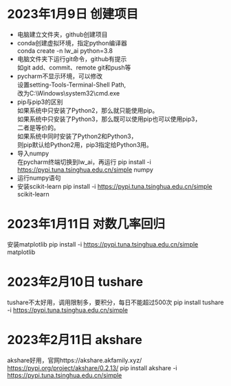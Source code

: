 # 2023年1月9日 创建项目
+ 电脑建立文件夹，github创建项目
+ conda创建虚拟环境，指定python编译器  
conda create -n lw_ai python=3.8
+ 电脑文件夹下运行git命令，github有提示  
如git add、commit、remote git和push等
+ pycharm不显示环境，可以修改  
设置setting-Tools-Terminal-Shell Path,  
改为C:\Windows\system32\cmd.exe
+ pip与pip3的区别  
如果系统中只安装了Python2，那么就只能使用pip。  
如果系统中只安装了Python3，那么既可以使用pip也可以使用pip3，  
二者是等价的。  
如果系统中同时安装了Python2和Python3，  
则pip默认给Python2用，pip3指定给Python3用。
+ 导入numpy  
在pycharm终端切换到lw_ai，再运行 
pip install -i https://pypi.tuna.tsinghua.edu.cn/simple numpy
+ 运行numpy语句
+ 安装scikit-learn
pip install -i https://pypi.tuna.tsinghua.edu.cn/simple scikit-learn

# 2023年1月11日 对数几率回归
安装matplotlib 
pip install -i https://pypi.tuna.tsinghua.edu.cn/simple matplotlib

# 2023年2月10日 tushare
tushare不太好用，调用限制多，要积分，每日不能超过500次
pip install tushare -i https://pypi.tuna.tsinghua.edu.cn/simple

# 2023年2月11日 akshare
akshare好用，官网https://akshare.akfamily.xyz/ https://pypi.org/project/akshare/0.2.13/
pip install akshare -i https://pypi.tuna.tsinghua.edu.cn/simple